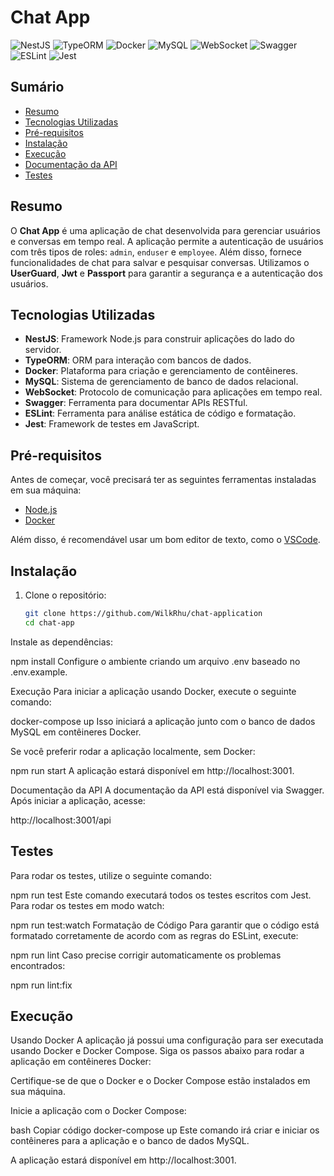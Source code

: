 # Chat App

![NestJS](https://img.shields.io/badge/NestJS-E0234E?style=flat-square&logo=nestjs&logoColor=white)
![TypeORM](https://img.shields.io/badge/TypeORM-FE4C00?style=flat-square&logo=typeorm&logoColor=white)
![Docker](https://img.shields.io/badge/Docker-2496ED?style=flat-square&logo=docker&logoColor=white)
![MySQL](https://img.shields.io/badge/MySQL-4479A1?style=flat-square&logo=mysql&logoColor=white)
![WebSocket](https://img.shields.io/badge/WebSocket-010101?style=flat-square&logo=websocket&logoColor=white)
![Swagger](https://img.shields.io/badge/Swagger-85EA2D?style=flat-square&logo=swagger&logoColor=black)
![ESLint](https://img.shields.io/badge/ESLint-4B32C3?style=flat-square&logo=eslint&logoColor=white)
![Jest](https://img.shields.io/badge/Jest-C21325?style=flat-square&logo=jest&logoColor=white)

## Sumário

- [Resumo](#resumo)
- [Tecnologias Utilizadas](#tecnologias-utilizadas)
- [Pré-requisitos](#pré-requisitos)
- [Instalação](#instalação)
- [Execução](#execução)
- [Documentação da API](#documentação-da-api)
- [Testes](#testes)

## Resumo

O **Chat App** é uma aplicação de chat desenvolvida para gerenciar usuários e conversas em tempo real. A aplicação permite a autenticação de usuários com três tipos de roles: `admin`, `enduser` e `employee`. Além disso, fornece funcionalidades de chat para salvar e pesquisar conversas.
Utilizamos o **UserGuard**, **Jwt** e **Passport** para garantir a segurança e a autenticação dos usuários.

## Tecnologias Utilizadas

- **NestJS**: Framework Node.js para construir aplicações do lado do servidor.
- **TypeORM**: ORM para interação com bancos de dados.
- **Docker**: Plataforma para criação e gerenciamento de contêineres.
- **MySQL**: Sistema de gerenciamento de banco de dados relacional.
- **WebSocket**: Protocolo de comunicação para aplicações em tempo real.
- **Swagger**: Ferramenta para documentar APIs RESTful.
- **ESLint**: Ferramenta para análise estática de código e formatação.
- **Jest**: Framework de testes em JavaScript.

## Pré-requisitos

Antes de começar, você precisará ter as seguintes ferramentas instaladas em sua máquina:

- [Node.js](https://nodejs.org/)
- [Docker](https://www.docker.com/)

Além disso, é recomendável usar um bom editor de texto, como o [VSCode](https://code.visualstudio.com/).

## Instalação

1. Clone o repositório:

   ```bash
   git clone https://github.com/WilkRhu/chat-application
   cd chat-app

Instale as dependências:

npm install
Configure o ambiente criando um arquivo .env baseado no .env.example.

Execução
Para iniciar a aplicação usando Docker, execute o seguinte comando:

docker-compose up
Isso iniciará a aplicação junto com o banco de dados MySQL em contêineres Docker.

Se você preferir rodar a aplicação localmente, sem Docker:

npm run start
A aplicação estará disponível em http://localhost:3001.

Documentação da API
A documentação da API está disponível via Swagger. Após iniciar a aplicação, acesse:

http://localhost:3001/api

## Testes
Para rodar os testes, utilize o seguinte comando:

npm run test
Este comando executará todos os testes escritos com Jest. Para rodar os testes em modo watch:

npm run test:watch
Formatação de Código
Para garantir que o código está formatado corretamente de acordo com as regras do ESLint, execute:

npm run lint
Caso precise corrigir automaticamente os problemas encontrados:

npm run lint:fix

## Execução

Usando Docker
A aplicação já possui uma configuração para ser executada usando Docker e Docker Compose. Siga os passos abaixo para rodar a aplicação em contêineres Docker:

Certifique-se de que o Docker e o Docker Compose estão instalados em sua máquina.

Inicie a aplicação com o Docker Compose:

bash
Copiar código
docker-compose up
Este comando irá criar e iniciar os contêineres para a aplicação e o banco de dados MySQL.

A aplicação estará disponível em http://localhost:3001.
